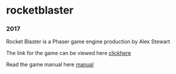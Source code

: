 
# rocketblaster
### 2017

Rocket Blaster is a Phaser game engine production by Alex Stewart

The link for the game can be viewed here
[clickhere](https://alexstewart96.github.io/rocketblaster/)

Read the game manual here [manual](#)
